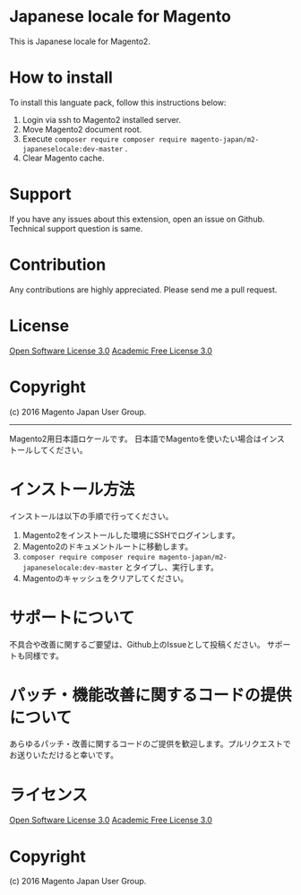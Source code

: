 Japanese locale for Magento
================
This is Japanese locale for Magento2.  

# How to install

To install this languate pack, follow this instructions below:

1. Login via ssh to Magento2 installed server.
2. Move Magento2 document root.
3. Execute `composer require composer require magento-japan/m2-japaneselocale:dev-master` .
4. Clear Magento cache.


# Support

If you have any issues about this extension, open an issue on Github.
Technical support question is same. 

# Contribution

Any contributions are highly appreciated. Please send me a pull request.

# License

[Open Software License 3.0](http://opensource.org/licenses/osl-3.0.php)
[Academic Free License 3.0](http://opensource.org/licenses/afl-3.0.php)

# Copyright

(c) 2016 Magento Japan User Group.

***

Magento2用日本語ロケールです。
日本語でMagentoを使いたい場合はインストールしてください。

# インストール方法

インストールは以下の手順で行ってください。

1. Magento2をインストールした環境にSSHでログインします。
2. Magento2のドキュメントルートに移動します。
3. `composer require composer require magento-japan/m2-japaneselocale:dev-master` とタイプし、実行します。
4. Magentoのキャッシュをクリアしてください。


# サポートについて

不具合や改善に関するご要望は、Github上のIssueとして投稿ください。
サポートも同様です。

# パッチ・機能改善に関するコードの提供について

あらゆるパッチ・改善に関するコードのご提供を歓迎します。プルリクエストでお送りいただけると幸いです。

# ライセンス

[Open Software License 3.0](http://opensource.org/licenses/osl-3.0.php)
[Academic Free License 3.0](http://opensource.org/licenses/afl-3.0.php)

# Copyright

(c) 2016 Magento Japan User Group.